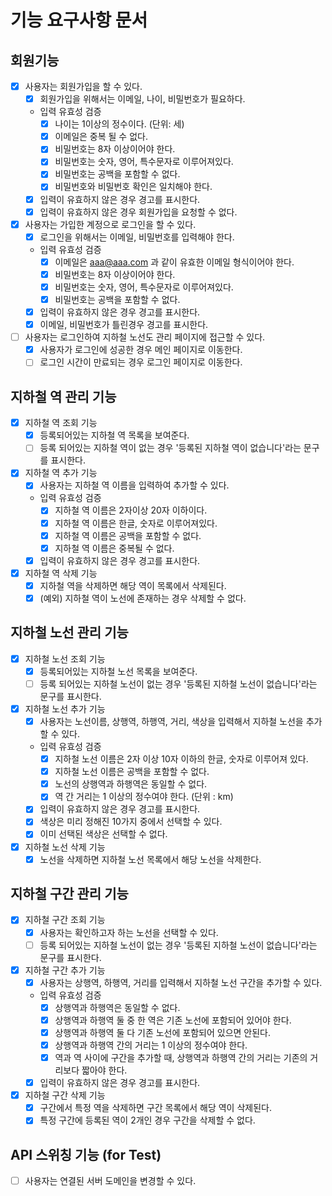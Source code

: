 # 기능 요구사항 문서

## 회원기능

- [x] 사용자는 회원가입을 할 수 있다.
  - [x] 회원가입을 위해서는 이메일, 나이, 비밀번호가 필요하다.
  - 입력 유효성 검증
    - [x] 나이는 1이상의 정수이다. (단위: 세)
    - [x] 이메일은 중복 될 수 없다.
    - [x] 비밀번호는 8자 이상이어야 한다.
    - [x] 비밀번호는 숫자, 영어, 특수문자로 이루어져있다.
    - [x] 비밀번호는 공백을 포함할 수 없다.
    - [x] 비밀번호와 비밀번호 확인은 일치해야 한다.
  - [x] 입력이 유효하지 않은 경우 경고를 표시한다.
  - [x] 입력이 유효하지 않은 경우 회원가입을 요청할 수 없다.
- [x] 사용자는 가입한 계정으로 로그인을 할 수 있다.
  - [x] 로그인을 위해서는 이메일, 비밀번호를 입력해야 한다.
  - 입력 유효성 검증
    - [x] 이메일은 aaa@aaa.com 과 같이 유효한 이메일 형식이어야 한다.
    - [x] 비밀번호는 8자 이상이어야 한다.
    - [x] 비밀번호는 숫자, 영어, 특수문자로 이루어져있다.
    - [x] 비밀번호는 공백을 포함할 수 없다.
  - [x] 입력이 유효하지 않은 경우 경고를 표시한다.
  - [x] 이메일, 비밀번호가 틀린경우 경고를 표시한다.
- [ ] 사용자는 로그인하여 지하철 노선도 관리 페이지에 접근할 수 있다.
  - [x] 사용자가 로그인에 성공한 경우 메인 페이지로 이동한다.
  - [ ] 로그인 시간이 만료되는 경우 로그인 페이지로 이동한다.

## 지하철 역 관리 기능

- [x] 지하철 역 조회 기능
  - [x] 등록되어있는 지하철 역 목록을 보여준다.
  - [ ] 등록 되어있는 지하철 역이 없는 경우 '등록된 지하철 역이 없습니다'라는 문구를 표시한다.
- [x] 지하철 역 추가 기능
  - [x] 사용자는 지하철 역 이름을 입력하여 추가할 수 있다.
  - 입력 유효성 검증
    - [x] 지하철 역 이름은 2자이상 20자 이하이다.
    - [x] 지하철 역 이름은 한글, 숫자로 이루어져있다.
    - [x] 지하철 역 이름은 공백을 포함할 수 없다.
    - [x] 지하철 역 이름은 중복될 수 없다.
  - [x] 입력이 유효하지 않은 경우 경고를 표시한다.
- [x] 지하철 역 삭제 기능
  - [x] 지하철 역을 삭제하면 해당 역이 목록에서 삭제된다.
  - [x] (예외) 지하철 역이 노선에 존재하는 경우 삭제할 수 없다.

## 지하철 노선 관리 기능

- [x] 지하철 노선 조회 기능
  - [x] 등록되어있는 지하철 노선 목록을 보여준다.
  - [ ] 등록 되어있는 지하철 노선이 없는 경우 '등록된 지하철 노선이 없습니다'라는 문구를 표시한다.
- [x] 지하철 노선 추가 기능
  - [x] 사용자는 노선이름, 상행역, 하행역, 거리, 색상을 입력해서 지하철 노선을 추가할 수 있다.
  - 입력 유효성 검증
    - [x] 지하철 노선 이름은 2자 이상 10자 이하의 한글, 숫자로 이루어져 있다.
    - [x] 지하철 노선 이름은 공백을 포함할 수 없다.
    - [x] 노선의 상행역과 하행역은 동일할 수 없다.
    - [x] 역 간 거리는 1 이상의 정수여야 한다. (단위 : km)
  - [x] 입력이 유효하지 않은 경우 경고를 표시한다.
  - [x] 색상은 미리 정해진 10가지 중에서 선택할 수 있다.
  - [x] 이미 선택된 색상은 선택할 수 없다.

- [x] 지하철 노선 삭제 기능
  - [x] 노선을 삭제하면 지하철 노선 목록에서 해당 노선을 삭제한다.

## 지하철 구간 관리 기능

- [x] 지하철 구간 조회 기능
  - [x] 사용자는 확인하고자 하는 노선을 선택할 수 있다.
  - [ ] 등록 되어있는 지하철 노선이 없는 경우 '등록된 지하철 노선이 없습니다'라는 문구를 표시한다.
- [x] 지하철 구간 추가 기능
  - [x] 사용자는 상행역, 하행역, 거리를 입력해서 지하철 노선 구간을 추가할 수 있다.
  - 입력 유효성 검증
    - [x] 상행역과 하행역은 동일할 수 없다.
    - [x] 상행역과 하행역 둘 중 한 역은 기존 노선에 포함되어 있어야 한다.
    - [x] 상행역과 하행역 둘 다 기존 노선에 포함되어 있으면 안된다.
    - [x] 상행역과 하행역 간의 거리는 1 이상의 정수여야 한다.
    - [x] 역과 역 사이에 구간을 추가할 때, 상행역과 하행역 간의 거리는 기존의 거리보다 짧아야 한다.
  - [x] 입력이 유효하지 않은 경우 경고를 표시한다.
- [x] 지하철 구간 삭제 기능
  - [x] 구간에서 특정 역을 삭제하면 구간 목록에서 해당 역이 삭제된다.
  - [x] 특정 구간에 등록된 역이 2개인 경우 구간을 삭제할 수 없다.

## API 스위칭 기능 (for Test)
  - [ ] 사용자는 연결된 서버 도메인을 변경할 수 있다.
